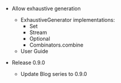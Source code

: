 -  Allow exhaustive generation
   - ExhaustiveGenerator implementations:
     - Set
     - Stream
     - Optional
     - Combinators.combine
   - User Guide

- Release 0.9.0
    - Update Blog series to 0.9.0

